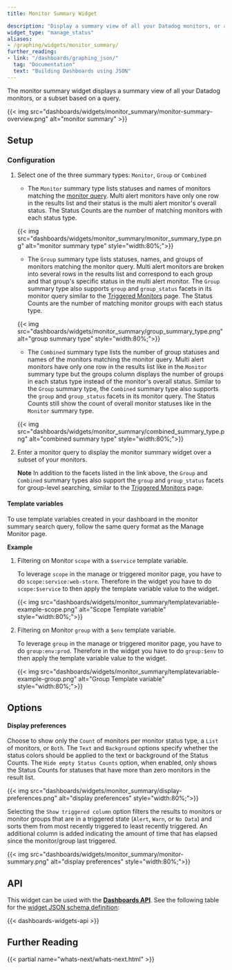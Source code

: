 ```yaml
---
title: Monitor Summary Widget

description: "Display a summary view of all your Datadog monitors, or a subset based on a query."
widget_type: "manage_status"
aliases:
- /graphing/widgets/monitor_summary/
further_reading:
- link: "/dashboards/graphing_json/"
  tag: "Documentation"
  text: "Building Dashboards using JSON"
---
```


The monitor summary widget displays a summary view of all your Datadog monitors, or a subset based on a query.

{{< img src="dashboards/widgets/monitor_summary/monitor-summary-overview.png" alt="monitor summary" >}}

## Setup

### Configuration

1. Select one of the three summary types: `Monitor`, `Group` or `Combined`
    - The `Monitor` summary type lists statuses and names of monitors matching the [monitor query][1]. Multi alert monitors have only one row in the results list and their status is the multi alert monitor's overall status. The Status Counts are the number of matching monitors with each status type.

    {{< img src="dashboards/widgets/monitor_summary/monitor_summary_type.png" alt="monitor summary type" style="width:80%;">}}

    - The `Group` summary type lists statuses, names, and groups of monitors matching the monitor query. Multi alert monitors are broken into several rows in the results list and correspond to each group and that group's specific status in the multi alert monitor. The `Group` summary type also supports `group` and `group_status` facets in its monitor query similar to the [Triggered Monitors][2] page. The Status Counts are the number of matching monitor groups with each status type.

    {{< img src="dashboards/widgets/monitor_summary/group_summary_type.png" alt="group summary type" style="width:80%;">}}

    - The `Combined` summary type lists the number of group statuses and names of the monitors matching the monitor query. Multi alert monitors have only one row in the results list like in the `Monitor` summary type but the groups column displays the number of groups in each status type instead of the monitor's overall status. Similar to the `Group` summary type, the `Combined` summary type also supports the `group` and `group_status` facets in its monitor query. The Status Counts still show the count of overall monitor statuses like in the `Monitor` summary type.

    {{< img src="dashboards/widgets/monitor_summary/combined_summary_type.png" alt="combined summary type" style="width:80%;">}}

2. Enter a monitor query to display the monitor summary widget over a subset of your monitors.

    **Note** In addition to the facets listed in the link above, the `Group` and `Combined` summary types also support the `group` and `group_status` facets for group-level searching, similar to the [Triggered Monitors][2] page.

#### Template variables

To use template variables created in your dashboard in the monitor summary search query, follow the same query format as the Manage Monitor page.

**Example**

1. Filtering on Monitor `scope` with a `$service` template variable.

   To leverage `scope` in the manage or triggered monitor page, you have to do `scope:service:web-store`.
   Therefore in the widget you have to do `scope:$service` to then apply the template variable value to the widget.

   {{< img src="dashboards/widgets/monitor_summary/templatevariable-example-scope.png" alt="Scope Template variable" style="width:80%;">}}


2. Filtering on Monitor `group` with a `$env` template variable.

   To leverage `group` in the manage or triggered monitor page, you have to do `group:env:prod`.
   Therefore in the widget you have to do `group:$env` to then apply the template variable value to the widget.

   {{< img src="dashboards/widgets/monitor_summary/templatevariable-example-group.png" alt="Group Template variable" style="width:80%;">}}

## Options

#### Display preferences

Choose to show only the `Count` of monitors per monitor status type, a `List` of monitors, or `Both`. The `Text` and `Background` options specify whether the status colors should be applied to the text or background of the Status Counts. The `Hide empty Status Counts` option, when enabled, only shows the Status Counts for statuses that have more than zero monitors in the result list.

{{< img src="dashboards/widgets/monitor_summary/display-preferences.png" alt="display preferences" style="width:80%;">}}

Selecting the `Show triggered column` option filters the results to monitors or monitor groups that are in a triggered state (`Alert`, `Warn`, or `No Data`) and sorts them from most recently triggered to least recently triggered. An additional column is added indicating the amount of time that has elapsed since the monitor/group last triggered.

{{< img src="dashboards/widgets/monitor_summary/monitor-summary.png" alt="display preferences" style="width:80%;">}}

## API

This widget can be used with the **[Dashboards API][3]**. See the following table for the [widget JSON schema definition][4]:

{{< dashboards-widgets-api >}}

## Further Reading

{{< partial name="whats-next/whats-next.html" >}}

[1]: /monitors/manage/
[2]: /monitors/manage/#grouped-results
[3]: /api/latest/dashboards/
[4]: /dashboards/graphing_json/widget_json/
